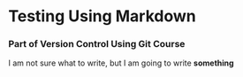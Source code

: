 # Testing Using Markdown

### Part of Version Control Using Git Course

I am not sure what to write, but I am going to write **something**
